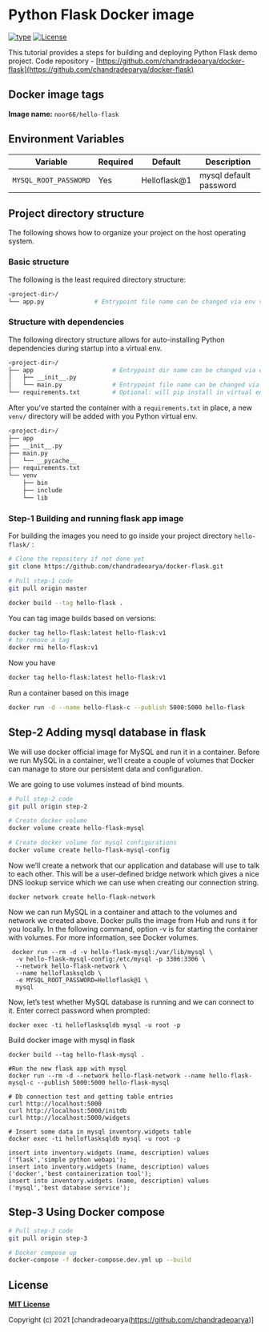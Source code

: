 # Python Flask Docker image

[![type](https://img.shields.io/badge/type-Docker-blue.svg)](https://hub.docker.com/r/devilbox/python-flask)
[![License](https://img.shields.io/badge/license-MIT-%233DA639.svg)](https://opensource.org/licenses/MIT)

This tutorial provides a steps for building and deploying Python Flask demo project.
Code repository - [https://github.com/chandradeoarya/docker-flask](https://github.com/chandradeoarya/docker-flask)

## Docker image tags

**Image name:** `noor66/hello-flask`

## Environment Variables

| Variable              | Required | Default      | Description            |
| --------------------- | -------- | ------------ | ---------------------- |
| `MYSQL_ROOT_PASSWORD` | Yes      | Helloflask@1 | mysql default password |

## Project directory structure

The following shows how to organize your project on the host operating system.

### Basic structure

The following is the least required directory structure:

```bash
<project-dir>/
└── app.py              # Entrypoint file name can be changed via env var
```

### Structure with dependencies

The following directory structure allows for auto-installing Python dependencies during startup into a virtual env.

```bash
<project-dir>/
├── app                      # Entrypoint dir name can be changed via env var
│   ├── __init__.py
│   └── main.py              # Entrypoint file name can be changed via env var
└── requirements.txt         # Optional: will pip install in virtual env
```

After you've started the container with a `requirements.txt` in place, a new `venv/` directory will be added with you Python virtual env.

```bash
<project-dir>/
├── app
├── __init__.py
├── main.py
│   └── __pycache__
├── requirements.txt
└── venv
    ├── bin
    ├── include
    └── lib
```

### Step-1 Building and running flask app image

For building the images you need to go inside your project directory `hello-flask/` :

```bash
# Clone the repository if not done yet
git clone https://github.com/chandradeoarya/docker-flask.git

# Pull step-1 code
git pull origin master

docker build --tag hello-flask .
```

You can tag image builds based on versions:

```bash
docker tag hello-flask:latest hello-flask:v1
# to remove a tag
docker rmi hello-flask:v1
```

Now you have

```bash
docker tag hello-flask:latest hello-flask:v1
```

Run a container based on this image

```bash
docker run -d --name hello-flask-c --publish 5000:5000 hello-flask
```

## Step-2 Adding mysql database in flask

We will use docker official image for MySQL and run it in a container. Before we run MySQL in a container, we’ll create a couple of volumes that Docker can manage to store our persistent data and configuration.

We are going to use volumes instead of bind mounts.

```bash
# Pull step-2 code
git pull origin step-2

# Create docker volume
docker volume create hello-flask-mysql

# Create docker volume for mysql configurations
docker volume create hello-flask-mysql-config
```

Now we’ll create a network that our application and database will use to talk to each other. This will be a user-defined bridge network which gives a nice DNS lookup service which we can use when creating our connection string.

```
docker network create hello-flask-network
```

Now we can run MySQL in a container and attach to the volumes and network we created above. Docker pulls the image from Hub and runs it for you locally. In the following command, option -v is for starting the container with volumes. For more information, see Docker volumes.

```
 docker run --rm -d -v hello-flask-mysql:/var/lib/mysql \
  -v hello-flask-mysql-config:/etc/mysql -p 3306:3306 \
  --network hello-flask-network \
  --name helloflasksqldb \
  -e MYSQL_ROOT_PASSWORD=Helloflask@1 \
  mysql
```

Now, let’s test whether MySQL database is running and we can connect to it. Enter correct password when prompted:

```
docker exec -ti helloflasksqldb mysql -u root -p
```

Build docker image with mysql in flask

```
docker build --tag hello-flask-mysql .

#Run the new flask app with mysql
docker run --rm -d --network hello-flask-network --name hello-flask-mysql-c --publish 5000:5000 hello-flask-mysql

# Db connection test and getting table entries
curl http://localhost:5000
curl http://localhost:5000/initdb
curl http://localhost:5000/widgets

# Insert some data in mysql inventory.widgets table
docker exec -ti helloflasksqldb mysql -u root -p

insert into inventory.widgets (name, description) values ('flask','simple python webapi');
insert into inventory.widgets (name, description) values ('docker','best containerization tool');
insert into inventory.widgets (name, description) values ('mysql','best database service');
```

## Step-3 Using Docker compose

```bash
# Pull step-3 code
git pull origin step-3

# Docker compose up
docker-compose -f docker-compose.dev.yml up --build
```

## License

**[MIT License](LICENSE)**

Copyright (c) 2021 [chandradeoarya(https://github.com/chandradeoarya)]
